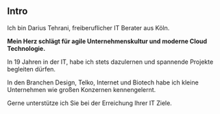 ## <i class="fa fa-heartbeat" aria-hidden="true"></i> Intro
Ich bin Darius Tehrani, freiberuflicher IT Berater aus Köln.

**Mein Herz schlägt für agile Unternehmenskultur und moderne Cloud Technologie.**

In 19 Jahren in der IT, habe ich stets dazulernen und spannende Projekte begleiten dürfen.

In den Branchen Design, Telko, Internet und Biotech habe ich kleine Unternehmen wie großen Konzernen kennengelernt. 

Gerne unterstütze ich Sie bei der Erreichung Ihrer IT Ziele.